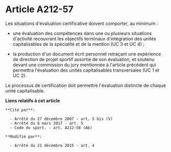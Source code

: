 # Article A212-57

Les situations d'évaluation certificative doivent comporter, au minimum :

- une évaluation des compétences dans une ou plusieurs situations d'activité recouvrant les objectifs terminaux d'intégration
des unités capitalisables de la spécialité et de la mention (UC 3 et UC 4) ;

- la production d'un document écrit personnel retraçant une expérience de direction de projet sportif assortie de son
évaluation, et soutenu devant une commission du jury mentionnée à l'article précédent qui permettra l'évaluation des unités
capitalisables transversales (UC 1 et UC 2).

Le processus de certification doit permettre l'évaluation distincte de chaque unité capitalisable.

**Liens relatifs à cet article**

	**Cité par**:

	  - Arrêté du 27 décembre 2007 - art. 5 bis (V)
	  - Arrêté du 6 mars 2017 - art. 5
	  - Code du sport. - art. A212-58 (Ab)

	**Modifié par**:

	  - Arrêté du 21 décembre 2015 - art. 4
